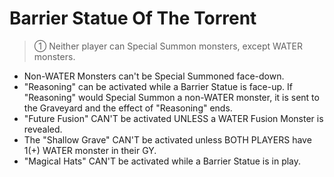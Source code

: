# Barrier Statue Of The Torrent

> ① Neither player can Special Summon monsters, except WATER monsters.

*   Non-WATER Monsters can't be Special Summoned face-down.
*   "Reasoning" can be activated while a Barrier Statue is face-up. If "Reasoning" would Special Summon a non-WATER monster, it is sent to the Graveyard and the effect of "Reasoning" ends.
*   "Future Fusion" CAN'T be activated UNLESS a WATER Fusion Monster is revealed.
*   The "Shallow Grave" CAN'T be activated unless BOTH PLAYERS have 1(+) WATER monster in their GY.
*   "Magical Hats" CAN'T be activated while a Barrier Statue is in play.
